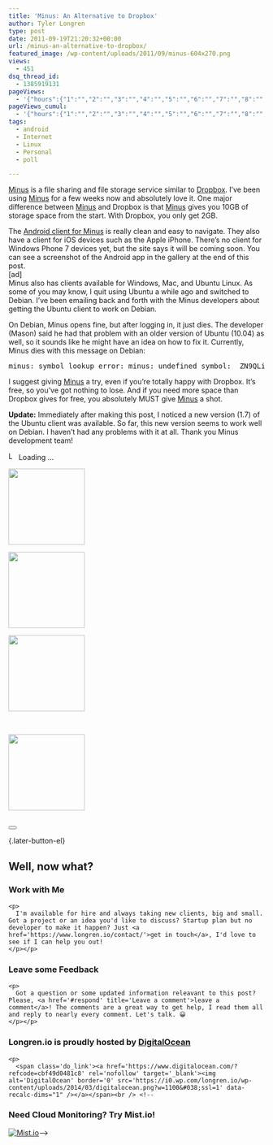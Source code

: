 ```yaml
---
title: 'Minus: An Alternative to Dropbox'
author: Tyler Longren
type: post
date: 2011-09-19T21:20:32+00:00
url: /minus-an-alternative-to-dropbox/
featured_image: /wp-content/uploads/2011/09/minus-604x270.png
views:
  - 451
dsq_thread_id:
  - 1385919131
pageViews:
  - '{"hours":{"1":"","2":"","3":"","4":"","5":"","6":"","7":"","8":"","9":"","10":"","11":"","12":"","13":"","14":"","15":"","16":"","17":"","18":"","19":"","20":"","21":"","22":"","23":"","24":"","25":"","26":"","27":"","28":"","29":"","30":"","31":"","32":"","33":"","34":"","35":"","36":"","37":"","38":"","39":"","40":"","41":"","42":"","43":"","44":"","45":"","46":"","47":""},"days":{"2":"","3":"","4":"","5":"","6":"","7":"","8":"","9":"","10":"","11":"","12":"","13":"","14":""},"weeks":{"3":"","4":"","5":"","6":"","7":"","8":"","9":"","10":"","11":"","12":""},"months":{"4":"","5":"","6":"","7":"","8":"","9":"","10":"","11":"","12":"","13":"","14":"","15":"","16":"","17":"","18":"","19":"","20":"","21":"","22":"","23":"","24":""}}'
pageViews_cumul:
  - '{"hours":{"1":"","2":"","3":"","4":"","5":"","6":"","7":"","8":"","9":"","10":"","11":"","12":"","13":"","14":"","15":"","16":"","17":"","18":"","19":"","20":"","21":"","22":"","23":"","24":"","25":"","26":"","27":"","28":"","29":"","30":"","31":"","32":"","33":"","34":"","35":"","36":"","37":"","38":"","39":"","40":"","41":"","42":"","43":"","44":"","45":"","46":"","47":""},"days":{"2":"","3":"","4":"","5":"","6":"","7":"","8":"","9":"","10":"","11":"","12":"","13":"","14":""},"weeks":{"3":"","4":"","5":"","6":"","7":"","8":"","9":"","10":"","11":"","12":""},"months":{"4":"","5":"","6":"","7":"","8":"","9":"","10":"","11":"","12":"","13":"","14":"","15":"","16":"","17":"","18":"","19":"","20":"","21":"","22":"","23":"","24":""}}'
tags:
  - android
  - Internet
  - Linux
  - Personal
  - poll

---
```

[Minus][1] is a file sharing and file storage service similar to [Dropbox][2]. I&#8217;ve been using [Minus][1] for a few weeks now and absolutely love it. One major difference between [Minus][1] and Dropbox is that [Minus][1] gives you 10GB of storage space from the start. With Dropbox, you only get 2GB.

The [Android client for Minus][3] is really clean and easy to navigate. They also have a client for iOS devices such as the Apple iPhone. There&#8217;s no client for Windows Phone 7 devices yet, but the site says it will be coming soon. You can see a screenshot of the Android app in the gallery at the end of this post.  
[ad]  
Minus also has clients available for Windows, Mac, and Ubuntu Linux. As some of you may know, I quit using Ubuntu a while ago and switched to Debian. I&#8217;ve been emailing back and forth with the Minus developers about getting the Ubuntu client to work on Debian.  
<!--more-->

  
On Debian, Minus opens fine, but after logging in, it just dies. The developer (Mason) said he had that problem with an older version of Ubuntu (10.04) as well, so it sounds like he might have an idea on how to fix it. Currently, Minus dies with this message on Debian:

<pre>minus: symbol lookup error: minus: undefined symbol: _ZN9QListData11detach_growEPii</pre>

I suggest giving [Minus][1] a try, even if you&#8217;re totally happy with Dropbox. It&#8217;s free, so you&#8217;ve got nothing to lose. And if you need more space than Dropbox gives for free, you absolutely MUST give [Minus][1] a shot.

**Update:** Immediately after making this post, I noticed a new version (1.7) of the Ubuntu client was available. So far, this new version seems to work well on Debian. I haven&#8217;t had any problems with it at all. Thank you Minus development team!  


<div id="polls-6" class="wp-polls">
</div>

<div id="polls-6-loading" class="wp-polls-loading">
  <img src="https://i2.wp.com/www.longren.io/wp-content/plugins/wp-polls/images/loading.gif?resize=16%2C16&#038;ssl=1" width="16" height="16" alt="Loading ..." title="Loading ..." class="wp-polls-image" data-recalc-dims="1" />&nbsp;Loading ...
</div>

<!-- see gallery_shortcode() in wp-includes/media.php -->

<div id='gallery-4' class='gallery galleryid-3024'>
  <dl class='gallery-item'>
    <dt class='gallery-icon'>
      <a href='https://i1.wp.com/www.longren.io/wp-content/uploads/2011/09/minus.png?ssl=1'><img width="150" height="150" src="https://i1.wp.com/www.longren.io/wp-content/uploads/2011/09/minus.png?resize=150%2C150&#038;ssl=1" class="attachment-thumbnail size-thumbnail" alt="" loading="lazy" srcset="https://i1.wp.com/www.longren.io/wp-content/uploads/2011/09/minus.png?resize=150%2C150&ssl=1 150w, https://i1.wp.com/www.longren.io/wp-content/uploads/2011/09/minus.png?zoom=2&resize=150%2C150&ssl=1 300w, https://i1.wp.com/www.longren.io/wp-content/uploads/2011/09/minus.png?zoom=3&resize=150%2C150&ssl=1 450w" sizes="(max-width: 150px) 100vw, 150px" data-recalc-dims="1" /></a>
    </dt>
  </dl>
  
  <dl class='gallery-item'>
    <dt class='gallery-icon'>
      <a href='https://i2.wp.com/www.longren.io/wp-content/uploads/2011/09/minusAndroid.png?ssl=1'><img width="150" height="150" src="https://i2.wp.com/www.longren.io/wp-content/uploads/2011/09/minusAndroid.png?resize=150%2C150&#038;ssl=1" class="attachment-thumbnail size-thumbnail" alt="" loading="lazy" srcset="https://i2.wp.com/www.longren.io/wp-content/uploads/2011/09/minusAndroid.png?resize=150%2C150&ssl=1 150w, https://i2.wp.com/www.longren.io/wp-content/uploads/2011/09/minusAndroid.png?zoom=2&resize=150%2C150&ssl=1 300w, https://i2.wp.com/www.longren.io/wp-content/uploads/2011/09/minusAndroid.png?zoom=3&resize=150%2C150&ssl=1 450w" sizes="(max-width: 150px) 100vw, 150px" data-recalc-dims="1" /></a>
    </dt>
  </dl>
  
  <dl class='gallery-item'>
    <dt class='gallery-icon'>
      <a href='https://i0.wp.com/www.longren.io/wp-content/uploads/2011/09/minusWebInterface.png?ssl=1'><img width="150" height="150" src="https://i0.wp.com/www.longren.io/wp-content/uploads/2011/09/minusWebInterface.png?resize=150%2C150&#038;ssl=1" class="attachment-thumbnail size-thumbnail" alt="" loading="lazy" srcset="https://i0.wp.com/www.longren.io/wp-content/uploads/2011/09/minusWebInterface.png?resize=150%2C150&ssl=1 150w, https://i0.wp.com/www.longren.io/wp-content/uploads/2011/09/minusWebInterface.png?zoom=2&resize=150%2C150&ssl=1 300w, https://i0.wp.com/www.longren.io/wp-content/uploads/2011/09/minusWebInterface.png?zoom=3&resize=150%2C150&ssl=1 450w" sizes="(max-width: 150px) 100vw, 150px" data-recalc-dims="1" /></a>
    </dt>
  </dl>
  
  <br style="clear: both" />
  
  <dl class='gallery-item'>
    <dt class='gallery-icon'>
      <a href='https://i1.wp.com/www.longren.io/wp-content/uploads/2011/09/minusDebian.png?ssl=1'><img width="150" height="150" src="https://i1.wp.com/www.longren.io/wp-content/uploads/2011/09/minusDebian.png?resize=150%2C150&#038;ssl=1" class="attachment-thumbnail size-thumbnail" alt="" loading="lazy" srcset="https://i1.wp.com/www.longren.io/wp-content/uploads/2011/09/minusDebian.png?resize=150%2C150&ssl=1 150w, https://i1.wp.com/www.longren.io/wp-content/uploads/2011/09/minusDebian.png?zoom=2&resize=150%2C150&ssl=1 300w, https://i1.wp.com/www.longren.io/wp-content/uploads/2011/09/minusDebian.png?zoom=3&resize=150%2C150&ssl=1 450w" sizes="(max-width: 150px) 100vw, 150px" data-recalc-dims="1" /></a>
    </dt>
  </dl>
  
  <br style='clear: both;' />
</div>

<div class="wpulike wpulike-default " >
  <div class="wp_ulike_general_class wp_ulike_is_not_liked">
    <button type="button"
					aria-label="Like Button"
					data-ulike-id="3024"
					data-ulike-nonce="a595950fd7"
					data-ulike-type="likeThis"
					data-ulike-template="wpulike-default"
					data-ulike-display-likers="0"
					data-ulike-disable-pophover="0"
					class="wp_ulike_btn wp_ulike_put_image wp_likethis_3024"></button><span class="count-box"></span>
  </div>
</div>

[][4]{.later-button-el}

<div class='what-next'>
  <h2>
    Well, now what?
  </h2>
  
  <div class='hire'>
    <h3>
      Work with Me
    </h3>
    
    <p>
      I'm available for hire and always taking new clients, big and small. Got a project or an idea you'd like to discuss? Startup plan but no developer to make it happen? Just <a href='https://www.longren.io/contact/'>get in touch</a>, I'd love to see if I can help you out!
    </p></p>
  </div>
  
  <div class='hire'>
    <h3>
      Leave some Feedback
    </h3>
    
    <p>
      Got a question or some updated information releavant to this post? Please, <a href='#respond' title='Leave a comment'>leave a comment</a>! The comments are a great way to get help, I read them all and reply to nearly every comment. Let's talk. 😀
    </p></p>
  </div>
  
  <div class='now-what-bottom-ad'>
    <h3>
      Longren.io is proudly hosted by <a href='https://www.digitalocean.com/?refcode=cbf49d0481c8'>DigitalOcean</a>
    </h3>
    
    <p>
      <span class='do_link'><a href='https://www.digitalocean.com/?refcode=cbf49d0481c8' rel='nofollow' target='_blank'><img alt='DigitalOcean' border='0' src='https://i0.wp.com/longren.io/wp-content/uploads/2014/03/digitalocean.png?w=1100&#038;ssl=1' data-recalc-dims="1" /></a></span><br /> <!--

<h3>Need Cloud Monitoring? Try Mist.io!</h3>

<span class='do_link'><a href='http://mist.io/?ref=tyler' rel='nofollow' target='_blank'><img alt='Mist.io' border='0' src='https://i0.wp.com/longren.io/wp-content/uploads/2014/04/mistio.jpg?w=1100&#038;ssl=1' data-recalc-dims="1"></a></span>--></div> </div>

 [1]: http://min.us/rh2pAm3
 [2]: http://db.tt/IrwF6jC
 [3]: https://market.android.com/details?id=com.minus.android
 [4]: #